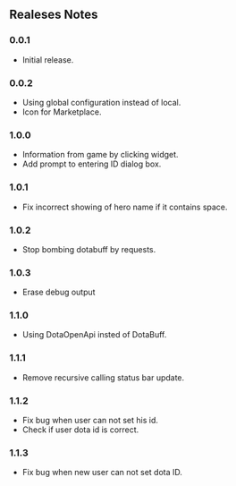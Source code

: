 ## Realeses Notes

### 0.0.1

* Initial release.

### 0.0.2

* Using global configuration instead of local.
* Icon for Marketplace.

### 1.0.0

* Information from game by clicking widget.
* Add prompt to entering ID dialog box.

### 1.0.1

* Fix incorrect showing of hero name if it contains space.

### 1.0.2

* Stop bombing dotabuff by requests.

### 1.0.3

* Erase debug output

### 1.1.0

* Using DotaOpenApi insted of DotaBuff.  

### 1.1.1

* Remove recursive calling status bar update.

### 1.1.2

* Fix bug when user can not set his id.
* Check if user dota id is correct.

### 1.1.3

* Fix bug when new user can not set dota ID.
